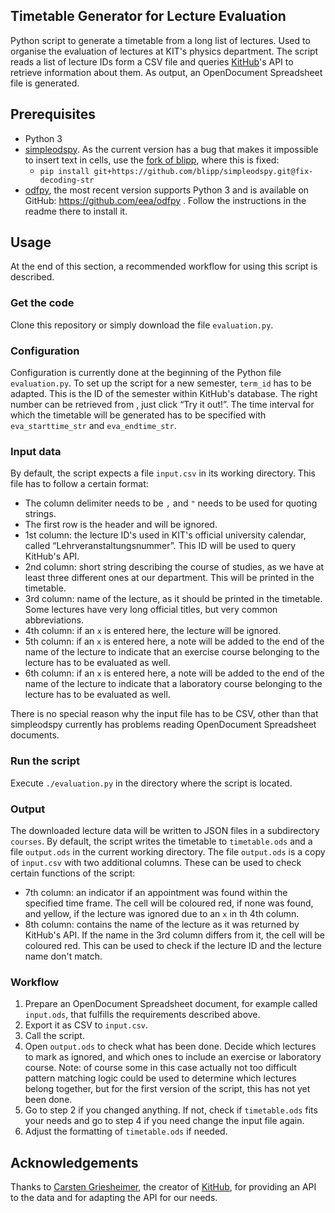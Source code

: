 ## Timetable Generator for Lecture Evaluation

Python script to generate a timetable from a long list of lectures.
Used to organise the evaluation of lectures at KIT's physics department.
The script reads a list of lecture IDs form a CSV file and queries [KitHub](http://www.kithub.de/)'s API to retrieve
information about them.
As output, an OpenDocument Spreadsheet file is generated.


## Prerequisites

* Python 3
* [simpleodspy](https://pypi.python.org/pypi/simpleodspy). As the current version has a bug that makes it impossible to insert text in cells, use the [fork of blipp](https://github.com/blipp/simpleodspy), where this is fixed:
    * `pip install git+https://github.com/blipp/simpleodspy.git@fix-decoding-str`
* [odfpy](https://pypi.python.org/pypi/odfpy), the most recent version supports Python 3 and is available on GitHub: https://github.com/eea/odfpy . Follow the instructions in the readme there to install it.


## Usage

At the end of this section, a recommended workflow for using this script is described.


### Get the code

Clone this repository or simply download the file `evaluation.py`.


### Configuration

Configuration is currently done at the beginning of the Python file `evaluation.py`.
To set up the script for a new semester, `term_id` has to be adapted.
This is the ID of the semester within KitHub's database.
The right number can be retrieved from [](http://www.kithub.de/api/#!/terms/GET-terms---format-_get_0), just click “Try it out!”.
The time interval for which the timetable will be generated has to be specified with `eva_starttime_str` and `eva_endtime_str`.


### Input data

By default, the script expects a file `input.csv` in its working directory.
This file has to follow a certain format:
* The column delimiter needs to be `,` and `"` needs to be used for quoting strings.
* The first row is the header and will be ignored.
* 1st column: the lecture ID's used in KIT's official university calendar, called “Lehrveranstaltungsnummer”. This ID will be used to query KitHub's API.
* 2nd column: short string describing the course of studies, as we have at least three different ones at our department. This will be printed in the timetable.
* 3rd column: name of the lecture, as it should be printed in the timetable. Some lectures have very long official titles, but very common abbreviations.
* 4th column: if an `x` is entered here, the lecture will be ignored.
* 5th column: if an `x` is entered here, a note will be added to the end of the name of the lecture to indicate that an exercise course belonging to the lecture has to be evaluated as well.
* 6th column: if an `x` is entered here, a note will be added to the end of the name of the lecture to indicate that a laboratory course belonging to the lecture has to be evaluated as well.

There is no special reason why the input file has to be CSV, other than that simpleodspy currently has problems reading OpenDocument Spreadsheet documents.


### Run the script

Execute `./evaluation.py` in the directory where the script is located.


### Output

The downloaded lecture data will be written to JSON files in a subdirectory `courses`.
By default, the script writes the timetable to `timetable.ods` and a file `output.ods` in the current working directory.
The file `output.ods` is a copy of `input.csv` with two additional columns.
These can be used to check certain functions of the script:
* 7th column: an indicator if an appointment was found within the specified time frame. The cell will be coloured red, if none was found, and yellow, if the lecture was ignored due to an `x` in th 4th column.
* 8th column: contains the name of the lecture as it was returned by KitHub's API. If the name in the 3rd column differs from it, the cell will be coloured red. This can be used to check if the lecture ID and the lecture name don't match.


### Workflow

1. Prepare an OpenDocument Spreadsheet document, for example called `input.ods`, that fulfills the requirements described above.
2. Export it as CSV to `input.csv`.
3. Call the script.
4. Open `output.ods` to check what has been done. Decide which lectures to mark as ignored, and which ones to include an exercise or laboratory course. Note: of course some in this case actually not too difficult pattern matching logic could be used to determine which lectures belong together, but for the first version of the script, this has not yet been done.
5. Go to step 2 if you changed anything. If not, check if `timetable.ods` fits your needs and go to step 4 if you need change the input file again.
6. Adjust the formatting of `timetable.ods` if needed.


## Acknowledgements

Thanks to [Carsten Griesheimer](http://www.carstengriesheimer.de/), the creator of [KitHub](http://www.kithub.de/), for providing an API to the data and for adapting the API for our needs.
